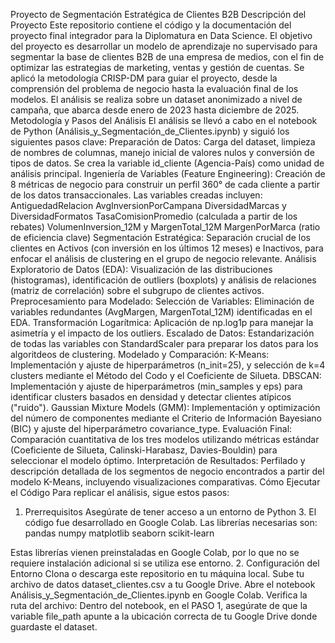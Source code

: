 Proyecto de Segmentación Estratégica de Clientes B2B
Descripción del Proyecto
Este repositorio contiene el código y la documentación del proyecto final integrador para la Diplomatura en Data Science. El objetivo del proyecto es desarrollar un modelo de aprendizaje no supervisado para segmentar la base de clientes B2B de una empresa de medios, con el fin de optimizar las estrategias de marketing, ventas y gestión de cuentas.
Se aplicó la metodología CRISP-DM para guiar el proyecto, desde la comprensión del problema de negocio hasta la evaluación final de los modelos. El análisis se realiza sobre un dataset anonimizado a nivel de campaña, que abarca desde enero de 2023 hasta diciembre de 2025.
Metodología y Pasos del Análisis
El análisis se llevó a cabo en el notebook de Python (Análisis_y_Segmentación_de_Clientes.ipynb) y siguió los siguientes pasos clave:
Preparación de Datos: Carga del dataset, limpieza de nombres de columnas, manejo inicial de valores nulos y conversión de tipos de datos. Se crea la variable id_cliente (Agencia-País) como unidad de análisis principal.
Ingeniería de Variables (Feature Engineering): Creación de 8 métricas de negocio para construir un perfil 360° de cada cliente a partir de los datos transaccionales. Las variables creadas incluyen:
AntiguedadRelacion
AvgInversionPorCampana
DiversidadMarcas y DiversidadFormatos
TasaComisionPromedio (calculada a partir de los rebates)
VolumenInversion_12M y MargenTotal_12M
MargenPorMarca (ratio de eficiencia clave)
Segmentación Estratégica: Separación crucial de los clientes en Activos (con inversión en los últimos 12 meses) e Inactivos, para enfocar el análisis de clustering en el grupo de negocio relevante.
Análisis Exploratorio de Datos (EDA): Visualización de las distribuciones (histogramas), identificación de outliers (boxplots) y análisis de relaciones (matriz de correlación) sobre el subgrupo de clientes activos.
Preprocesamiento para Modelado:
Selección de Variables: Eliminación de variables redundantes (AvgMargen, MargenTotal_12M) identificadas en el EDA.
Transformación Logarítmica: Aplicación de np.log1p para manejar la asimetría y el impacto de los outliers.
Escalado de Datos: Estandarización de todas las variables con StandardScaler para preparar los datos para los algoritdeos de clustering.
Modelado y Comparación:
K-Means: Implementación y ajuste de hiperparámetros (n_init=25), y selección de k=4 clusters mediante el Método del Codo y el Coeficiente de Silueta.
DBSCAN: Implementación y ajuste de hiperparámetros (min_samples y eps) para identificar clusters basados en densidad y detectar clientes atípicos ("ruido").
Gaussian Mixture Models (GMM): Implementación y optimización del número de componentes mediante el Criterio de Información Bayesiano (BIC) y ajuste del hiperparámetro covariance_type.
Evaluación Final: Comparación cuantitativa de los tres modelos utilizando métricas estándar (Coeficiente de Silueta, Calinski-Harabasz, Davies-Bouldin) para seleccionar el modelo óptimo.
Interpretación de Resultados: Perfilado y descripción detallada de los segmentos de negocio encontrados a partir del modelo K-Means, incluyendo visualizaciones comparativas.
Cómo Ejecutar el Código
Para replicar el análisis, sigue estos pasos:
1. Prerrequisitos
Asegúrate de tener acceso a un entorno de Python 3. El código fue desarrollado en Google Colab. Las librerías necesarias son:
pandas
numpy
matplotlib
seaborn
scikit-learn


Estas librerías vienen preinstaladas en Google Colab, por lo que no se requiere instalación adicional si se utiliza ese entorno.
2. Configuración del Entorno
Clona o descarga este repositorio en tu máquina local.
Sube tu archivo de datos dataset_clientes.csv a tu Google Drive. 
Abre el notebook Análisis_y_Segmentación_de_Clientes.ipynb en Google Colab.
Verifica la ruta del archivo: Dentro del notebook, en el PASO 1, asegúrate de que la variable file_path apunte a la ubicación correcta de tu Google Drive donde guardaste el dataset.
